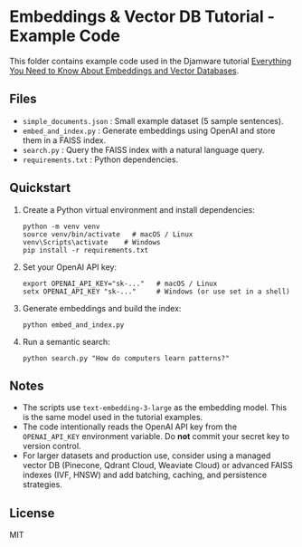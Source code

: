# Embeddings & Vector DB Tutorial - Example Code

This folder contains example code used in the Djamware tutorial [Everything You Need to Know About Embeddings and Vector Databases](https://www.djamware.com/post/68f0526b82144640bd8d2b45/everything-you-need-to-know-about-embeddings-and-vector-databases).

## Files

- `simple_documents.json` : Small example dataset (5 sample sentences).
- `embed_and_index.py` : Generate embeddings using OpenAI and store them in a FAISS index.
- `search.py` : Query the FAISS index with a natural language query.
- `requirements.txt` : Python dependencies.

## Quickstart

1. Create a Python virtual environment and install dependencies:

   ```
   python -m venv venv
   source venv/bin/activate   # macOS / Linux
   venv\Scripts\activate    # Windows
   pip install -r requirements.txt
   ```

2. Set your OpenAI API key:

   ```
   export OPENAI_API_KEY="sk-..."   # macOS / Linux
   setx OPENAI_API_KEY "sk-..."     # Windows (or use set in a shell)
   ```

3. Generate embeddings and build the index:

   ```
   python embed_and_index.py
   ```

4. Run a semantic search:
   ```
   python search.py "How do computers learn patterns?"
   ```

## Notes

- The scripts use `text-embedding-3-large` as the embedding model. This is the same model used in the tutorial examples.
- The code intentionally reads the OpenAI API key from the `OPENAI_API_KEY` environment variable. Do **not** commit your secret key to version control.
- For larger datasets and production use, consider using a managed vector DB (Pinecone, Qdrant Cloud, Weaviate Cloud) or advanced FAISS indexes (IVF, HNSW) and add batching, caching, and persistence strategies.

## License

MIT
